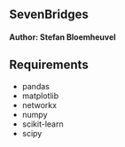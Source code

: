## SevenBridges

#### Author: Stefan Bloemheuvel

## Requirements
* pandas
* matplotlib
* networkx
* numpy
* scikit-learn
* scipy

